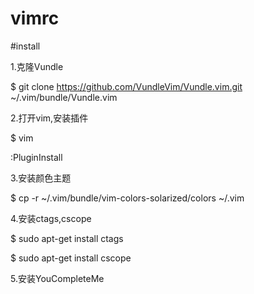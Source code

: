 # vimrc

#install

1.克隆Vundle

$ git clone https://github.com/VundleVim/Vundle.vim.git ~/.vim/bundle/Vundle.vim

2.打开vim,安装插件

$ vim

:PluginInstall

3.安装颜色主题

$ cp -r ~/.vim/bundle/vim-colors-solarized/colors ~/.vim

4.安装ctags,cscope

$ sudo apt-get install ctags

$ sudo apt-get install cscope

5.安装YouCompleteMe
